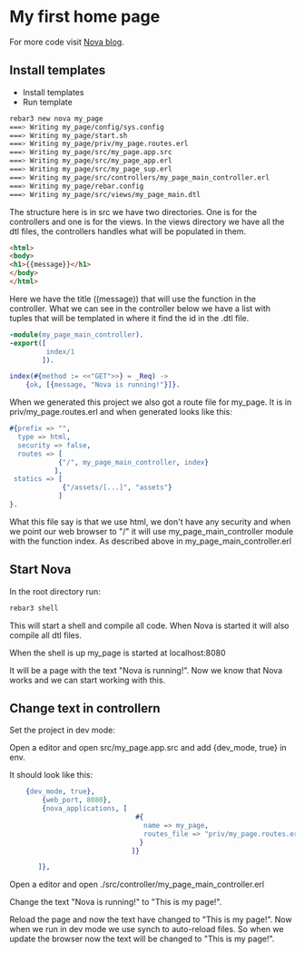 # My first home page

For more code visit [Nova blog](https://github.com/novaframework/nova_blog).

## Install templates

 * Install templates
 * Run template

```bash
rebar3 new nova my_page
===> Writing my_page/config/sys.config
===> Writing my_page/start.sh
===> Writing my_page/priv/my_page.routes.erl
===> Writing my_page/src/my_page.app.src
===> Writing my_page/src/my_page_app.erl
===> Writing my_page/src/my_page_sup.erl
===> Writing my_page/src/controllers/my_page_main_controller.erl
===> Writing my_page/rebar.config
===> Writing my_page/src/views/my_page_main.dtl
```

The structure here is in src we have two directories. One is for the controllers and one is for the views. In the views directory we have all the dtl files, the controllers handles what will be populated in them.

```html
<html>
<body>
<h1>{{message}}</h1>
</body>
</html>
```

Here we have the title ((message)) that will use the function in the controller. What we can see in the controller below we have a list with tuples that will be templated in where it find the id in the .dtl file.


```erlang
-module(my_page_main_controller).
-export([
         index/1
        ]).

index(#{method := <<"GET">>} = _Req) ->
    {ok, [{message, "Nova is running!"}]}.
```

When we generated this project we also got a route file for my_page. It is in priv/my_page.routes.erl and when generated looks like this:

```erlang
#{prefix => "",
  type => html,
  security => false,
  routes => [
            {"/", my_page_main_controller, index}
           ],
 statics => [
             {"/assets/[...]", "assets"}
            ]
}.
```

What this file say is that we use html, we don't have any security and when we point our web browser to "/" it will use my_page_main_controller module with the function index. As described above in my_page_main_controller.erl

## Start Nova

In the root directory run:

```bash
rebar3 shell
```

This will start a shell and compile all code. When Nova is started it will also compile all dtl files.

When the shell is up my_page is started at localhost:8080

It will be a page with the text "Nova is running!". Now we know that Nova works and we can start working with this.

## Change text in controllern

Set the project in dev mode:

Open a editor and open src/my_page.app.src and add {dev_mode, true} in env.

It should look like this:
```erlang
	{dev_mode, true},
        {web_port, 8080},
        {nova_applications, [
                               #{
                                 name => my_page,
                                 routes_file => "priv/my_page.routes.erl"
                                }
                              ]}

       ]},
```

Open a editor and open ./src/controller/my_page_main_controller.erl

Change the text "Nova is running!" to "This is my page!".

Reload the page and now the text have changed to "This is my page!". Now when we run in dev mode we use synch to auto-reload files. So when we update the browser now the text will be changed to "This is my page!".